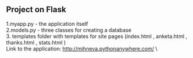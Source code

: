 ## Project on Flask 
1.myapp.py - the application itself \
2.models.py - three classes for creating a database \
3. templates folder with templates for site pages (index.html , anketa.html , thanks.html , stats.html ) \
Link to the application: http://mihneva.pythonanywhere.com/   \
